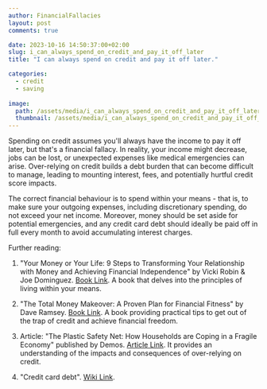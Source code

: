 ```yaml
---
author: FinancialFallacies
layout: post
comments: true

date: 2023-10-16 14:50:37:00+02:00  
slug: i_can_always_spend_on_credit_and_pay_it_off_later
title: "I can always spend on credit and pay it off later."

categories:
  - credit
  - saving
  
image:
  path: /assets/media/i_can_always_spend_on_credit_and_pay_it_off_later.jpg
  thumbnail: /assets/media/i_can_always_spend_on_credit_and_pay_it_off_later.jpg
---
```


Spending on credit assumes you'll always have the income to pay it off later, but that's a financial fallacy. In reality, your income might decrease, jobs can be lost, or unexpected expenses like medical emergencies can arise. Over-relying on credit builds a debt burden that can become difficult to manage, leading to mounting interest, fees, and potentially hurtful credit score impacts. 

The correct financial behaviour is to spend within your means - that is, to make sure your outgoing expenses, including discretionary spending, do not exceed your net income. Moreover, money should be set aside for potential emergencies, and any credit card debt should ideally be paid off in full every month to avoid accumulating interest charges.

Further reading:

1. "Your Money or Your Life: 9 Steps to Transforming Your Relationship with Money and Achieving Financial Independence" by Vicki Robin & Joe Dominguez. [Book Link](https://www.amazon.com/Your-Money-Life-Transforming-Relationship/dp/0143115766/ref=nosim?tag=financialfall-20).
A book that delves into the principles of living within your means.

2. "The Total Money Makeover: A Proven Plan for Financial Fitness" by Dave Ramsey. [Book Link](https://www.amazon.com/Total-Money-Makeover-Financial-Fitness/dp/159555078X/ref=nosim?tag=financialfall-20).
A book providing practical tips to get out of the trap of credit and achieve financial freedom.

3. Article: "The Plastic Safety Net: How Households are Coping in a Fragile Economy" published by Demos. [Article Link](https://www.demos.org/research/plastic-safety-net-2009-how-households-are-coping-fragile-economy).
It provides an understanding of the impacts and consequences of over-relying on credit.

4. "Credit card debt". [Wiki Link](https://en.wikipedia.org/wiki/Credit_card_debt).

